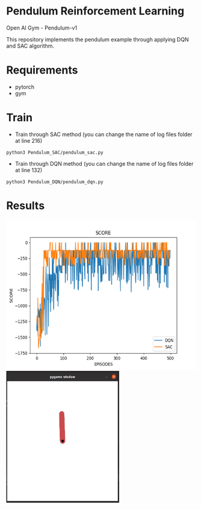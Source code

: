 # Pendulum Reinforcement Learning
Open AI Gym - Pendulum-v1 

This repository implements the pendulum example through applying DQN and SAC algorithm.


# Requirements
* pytorch
* gym


# Train
* Train through SAC method (you can change the name of log files folder at line 216)
```
python3 Pendulum_SAC/pendulum_sac.py
```

* Train through DQN method (you can change the name of log files folder at line 132)
```
python3 Pendulum_DQN/pendulum_dqn.py
```


# Results

<img src="/images/score.png" width="600" height="400">
  
<img src="/images/pendulum_sac.gif" width="300" height="350">

